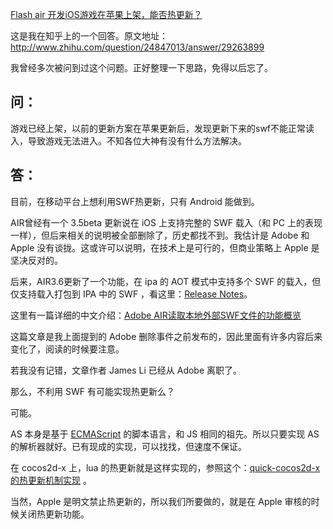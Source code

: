 [Flash air 开发iOS游戏在苹果上架，能否热更新？]( http://zengrong.net/post/2146.htm)


这是我在知乎上的一个回答。原文地址：
<http://www.zhihu.com/question/24847013/answer/29263899>

我曾经多次被问到过这个问题。正好整理一下思路，免得以后忘了。

## 问：

游戏已经上架，以前的更新方案在苹果更新后，发现更新下来的swf不能正常读入，导致游戏无法进入。不知各位大神有没有什么方法解决。

## 答：

目前，在移动平台上想利用SWF热更新，只有 Android 能做到。<!--more-->

AIR曾经有一个 3.5beta 更新说在 iOS 上支持完整的 SWF 载入（和 PC 上的表现一样），但后来相关的说明被全部删除了，历史都找不到。我估计是 Adobe 和 Apple 没有谈拢。这或许可以说明，在技术上是可行的，但商业策略上 Apple 是坚决反对的。

后来，AIR3.6更新了一个功能，在 ipa 的 AOT 模式中支持多个 SWF 的载入，但仅支持载入打包到 IPA 中的 SWF ，看这里：[Release Notes][1]。

这里有一篇详细的中文介绍：[Adobe AIR读取本地外部SWF文件的功能概览][2]

这篇文章是我上面提到的 Adobe 删除事件之前发布的，因此里面有许多内容后来变化了，阅读的时候要注意。

若我没有记错，文章作者 James Li 已经从 Adobe 离职了。

那么，不利用 SWF 有可能实现热更新么？

可能。

AS 本身是基于 [ECMAScript][3] 的脚本语言，和 JS 相同的祖先。所以只要实现 AS 的解析器就好。已有现成的实现，可以找找，但速度不保证。

在 cocos2d-x 上，lua 的热更新就是这样实现的，参照这个：[quick-cocos2d-x的热更新机制实现][4] 。

当然，Apple 是明文禁止热更新的，所以我们所要做的，就是在 Apple 审核的时候关闭热更新功能。

[1]: http://helpx.adobe.com/flash-player/release-note/fp_116_air_36_release_notes.html#new_features
[2]: http://bbs.9ria.com/thread-161483-1-1.html
[3]: http://en.wikipedia.org/wiki/ECMAScript
[4]: http://zengrong.net/post/2131.htm
